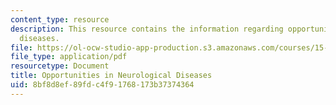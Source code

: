 ```yaml
---
content_type: resource
description: This resource contains the information regarding opportunities in neurological
  diseases.
file: https://ol-ocw-studio-app-production.s3.amazonaws.com/courses/15-136j-principles-and-practice-of-drug-development-fall-2013/8bf8d8ef89fdc4f91768173b37374364_MIT15_136JF13_Opp_Neuro_Dis.pdf
file_type: application/pdf
resourcetype: Document
title: Opportunities in Neurological Diseases
uid: 8bf8d8ef-89fd-c4f9-1768-173b37374364
---
```

